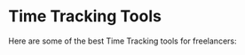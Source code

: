# Time Tracking Tools

Here are some of the best Time Tracking tools for freelancers:


<div class="clickable-box-grid">
<ClickableBox 
    title="Balsamiq" 
    description="Quickly create wireframes with Balsamiq’s easy-to-use mockup tool." 
    link="https://balsamiq.com" 
/>
<ClickableBox 
    title="Axure" 
    description="Design interactive prototypes and wireframes with Axure’s advanced features." 
    link="https://www.axure.com" 
/>
<ClickableBox 
    title="Figma" 
    description="Collaborate on designs and prototypes in real-time with Figma." 
    link="https://www.figma.com" 
/>
<ClickableBox 
    title="InVision" 
    description="Design, prototype, and collaborate on interactive mockups." 
    link="https://www.invisionapp.com" 
/>
<ClickableBox 
    title="Sketch" 
    description="Design and prototype user interfaces with Sketch’s powerful vector tools." 
    link="https://www.sketch.com" 
/>
<ClickableBox 
    title="Marvel" 
    description="Create interactive wireframes and prototypes with Marvel’s design platform." 
    link="https://marvelapp.com" 
/>
<ClickableBox 
    title="Moqups" 
    description="Design wireframes, mockups, and prototypes with Moqups’ online tool." 
    link="https://moqups.com" 
/>
<ClickableBox 
    title="Adobe XD" 
    description="Design and prototype user experiences with Adobe XD’s intuitive tools." 
    link="https://www.adobe.com/products/xd.html" 
/>
<ClickableBox 
    title="Proto.io" 
    description="Create high-fidelity prototypes that feel real with Proto.io’s drag-and-drop builder." 
    link="https://proto.io" 
/>
<ClickableBox 
    title="Wireframe.cc" 
    description="Simple wireframing tool for creating minimalistic wireframes quickly." 
    link="https://wireframe.cc" 
/>
<ClickableBox 
    title="MockFlow" 
    description="Design and prototype user interfaces with MockFlow’s easy-to-use wireframing tool." 
    link="https://www.mockflow.com" 
/>
<ClickableBox 
    title="Justinmind" 
    description="All-in-one wireframing and prototyping tool for web and mobile apps." 
    link="https://www.justinmind.com" 
/>

</div>